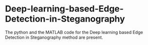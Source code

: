 # Deep-learning-based-Edge-Detection-in-Steganography
The python and the MATLAB code for the Deep learning based Edge Detection in Steganography method are present.
